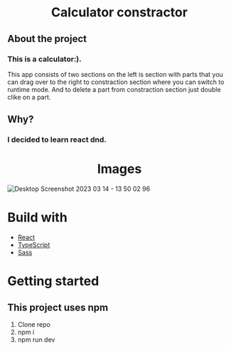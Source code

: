 <h1 align="center">Calculator constractor</h1>

## About the project 
### This is a calculator:). 
This app consists of two sections on the left is section with parts that you can drag over to the right to constraction section where you can switch to runtime mode. And to delete a part from constraction section just double clike on a part. 

## Why?
### I decided to learn react dnd.  

<h1 align='center'>Images</h1>

![Desktop Screenshot 2023 03 14 - 13 50 02 96](https://user-images.githubusercontent.com/88508120/224978561-c1320765-0721-4914-8f6a-129263510a59.png)

# Build with 
* [React](https://beta.reactjs.org/learn)
* [TypeScript](https://www.typescriptlang.org)
* [Sass](https://sass-lang.com)

# Getting started
## This project uses npm 
1. Clone repo
2. npm i
3. npm run dev
